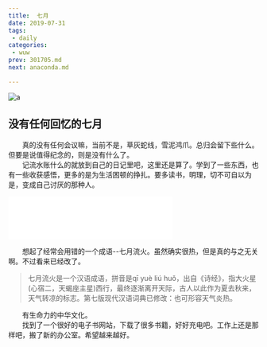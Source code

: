 ```yaml
---
title:  七月
date: 2019-07-31
tags:
 - daily
categories:
 - wuw
prev: 301705.md
next: anaconda.md

---
```


![a](https://cdn.jsdelivr.net/gh/qbmzc/images/2021/202111231103983.png)

<!-- more -->

## 没有任何回忆的七月  
&emsp;&emsp;真的没有任何会议嘛，当前不是，草灰蛇线，雪泥鸿爪。总归会留下些什么。但要是说值得纪念的，则是没有什么了。  
&emsp;&emsp;记流水账什么的就放到自己的日记里吧，这里还是算了。学到了一些东西，也有一些收获感悟，更多的是为生活困顿的挣扎。要多读书，明理，切不可自以为是，变成自己讨厌的那种人。 
<iframe frameborder="no" border="0" marginwidth="0" marginheight="0" width=330 height=86 src="//music.163.com/outchain/player?type=2&id=499099414&auto=1&height=66"></iframe>

&emsp;&emsp;想起了经常会用错的一个成语--七月流火。虽然确实很热，但是真的与之无关啊。不过看来已经改了。
> 七月流火是一个汉语成语，拼音是qī yuè liú huǒ，出自《诗经》，指大火星(心宿二，天蝎座主星)西行，最终逐渐离开天际，古人以此作为夏去秋来，天气转凉的标志。第七版现代汉语词典已修改：也可形容天气炎热。

&emsp;&emsp;有生命力的中华文化。  
&emsp;&emsp;找到了一个很好的电子书网站，下载了很多书籍，好好充电吧。工作上还是那样吧，搬了新的办公室。希望越来越好。  
